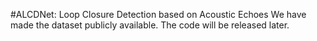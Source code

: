 #ALCDNet: Loop Closure Detection based on Acoustic Echoes
We have made the dataset publicly available. The code will be released later.
